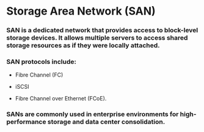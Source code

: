 # Storage Area Network (SAN)

### SAN is a dedicated network that provides access to block-level storage devices. It allows multiple servers to access shared storage resources as if they were locally attached.

### SAN protocols include:

 -  Fibre Channel (FC)
 
 -  iSCSI
 
 -  Fibre Channel over Ethernet (FCoE).

### SANs are commonly used in enterprise environments for high-performance storage and data center consolidation.
